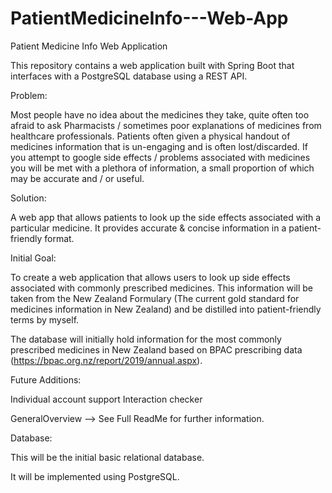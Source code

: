 # PatientMedicineInfo---Web-App
Patient Medicine Info Web Application

This repository contains a web application built with Spring Boot that interfaces with a PostgreSQL database using a REST API.


Problem: 

Most people have no idea about the medicines they take, quite often too afraid to ask Pharmacists / sometimes poor explanations of medicines from healthcare professionals. Patients often given a physical handout of medicines information that is un-engaging and is often lost/discarded. If you attempt to google side effects / problems associated with medicines you will be met with a plethora of information, a small proportion of which may be accurate and / or useful.

Solution:

A web app that allows patients to look up the side effects associated with a particular medicine. It provides accurate & concise information in a patient-friendly format.


Initial Goal:

To create a web application that allows users to look up side effects associated with commonly prescribed medicines. This information will be taken from the New Zealand Formulary (The current gold standard for medicines information in New Zealand) and be distilled into patient-friendly terms by myself.

The database will initially hold information for the most commonly prescribed medicines in New Zealand based on BPAC prescribing data (https://bpac.org.nz/report/2019/annual.aspx). 


Future Additions: 

Individual account support
Interaction checker

GeneralOverview --> See Full ReadMe for further information.

Database:

This will be the initial basic relational database. 

It will be implemented using PostgreSQL.

